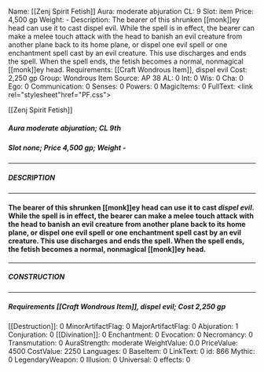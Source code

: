 Name: [[Zenj Spirit Fetish]]
Aura: moderate abjuration
CL: 9
Slot: item
Price: 4,500 gp
Weight: -
Description: The bearer of this shrunken [[monk]]ey head can use it to cast dispel evil. While the spell is in effect, the bearer can make a melee touch attack with the head to banish an evil creature from another plane back to its home plane, or dispel one evil spell or one enchantment spell cast by an evil creature. This use discharges and ends the spell. When the spell ends, the fetish becomes a normal, nonmagical [[monk]]ey head.
Requirements: [[Craft Wondrous Item]], dispel evil
Cost: 2,250 gp
Group: Wondrous Item
Source: AP 38
AL: 0
Int: 0
Wis: 0
Cha: 0
Ego: 0
Communication: 0
Senses: 0
Powers: 0
MagicItems: 0
FullText: <link rel="stylesheet"href="PF.css"><div class="heading"><p class="alignleft">[[Zenj Spirit Fetish]]</p><div style="clear: both;"></div></div><div><h5><b>Aura </b>moderate abjuration; <b>CL </b>9th</h5><h5><b>Slot </b>none; <b>Price </b>4,500 gp; <b>Weight </b>-</h5></div><hr/><div><h5><b>DESCRIPTION</b></h5></div><hr/><div><h4><p>The bearer of this shrunken [[monk]]ey head can use it to cast <i>dispel evil</i>. While the spell is in effect, the bearer can make a melee touch attack with the head to banish an evil creature from another plane back to its home plane, or dispel one evil spell or one enchantment spell cast by an evil creature. This use discharges and ends the spell. When the spell ends, the fetish becomes a normal, nonmagical [[monk]]ey head.</p></h4></div><hr/><div><h5><b>CONSTRUCTION</b></h5></div><hr/><div><h5><b>Requirements </b>[[Craft Wondrous Item]], <i>dispel evil</i>; <b>Cost </b>2,250 gp</h5></div>
[[Destruction]]: 0
MinorArtifactFlag: 0
MajorArtifactFlag: 0
Abjuration: 1
Conjuration: 0
[[Divination]]: 0
Enchantment: 0
Evocation: 0
Necromancy: 0
Transmutation: 0
AuraStrength: moderate
WeightValue: 0.0
PriceValue: 4500
CostValue: 2250
Languages: 0
BaseItem: 0
LinkText: 0
id: 866
Mythic: 0
LegendaryWeapon: 0
Illusion: 0
Universal: 0
effects: 0
